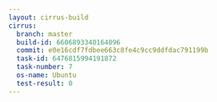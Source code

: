 ```yaml
---
layout: cirrus-build
cirrus:
  branch: master
  build-id: 6606893340164096
  commit: e0e16cdf7fdbee663c8fe4c9cc9ddfdac791199b
  task-id: 6476815994191872
  task-number: 7
  os-name: Ubuntu
  test-result: 0
---
```

